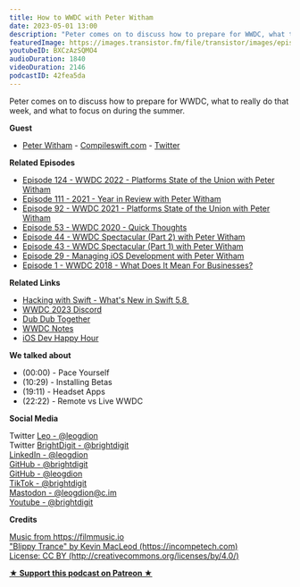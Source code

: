 ```yaml
---
title: How to WWDC with Peter Witham
date: 2023-05-01 13:00
description: "Peter comes on to discuss how to prepare for WWDC, what to really do that week, and what to focus on during the summer."
featuredImage: https://images.transistor.fm/file/transistor/images/episode/1303085/full_1682174261-artwork.jpg
youtubeID: BXCzAzSQMO4
audioDuration: 1840
videoDuration: 2146
podcastID: 42fea5da
---
```

<p>Peter comes on to discuss how to prepare for WWDC, what to really do that week, and what to focus on during the summer.</p><p><b>Guest</b></p><ul><li>
<a href="https://peterwitham.com/">Peter Witham</a> - <a href="https://compileswift.com/">Compileswift.com</a> - <a href="https://twitter.com/CompileSwift">Twitter</a>
</li></ul><p><b>Related Episodes</b></p><ul>
<li><a href="https://brightdigit.com/episodes/124-wwdc-2022-platforms-state-of-the-union-with-peter-witham/">Episode 124 - WWDC 2022 - Platforms State of the Union with Peter Witham</a></li>
<li><a href="https://brightdigit.com/episodes/111-2021-year-in-review-with-peter-witham">Episode 111 - 2021 - Year in Review with Peter Witham</a></li>
<li><a href="https://brightdigit.com/episodes/092-wwdc-2021-platforms-state-of-the-union-with-peter-witham">Episode 92 - WWDC 2021 - Platforms State of the Union with Peter Witham</a></li>
<li><a href="https://brightdigit.com/episodes/053-wwdc-2020-quick-thoughts">Episode 53 - WWDC 2020 - Quick Thoughts</a></li>
<li><a href="https://brightdigit.com/episodes/044-wwdc-spectacular-part-2-with-peter-witham">Episode 44 - WWDC Spectacular (Part 2) with Peter Witham</a></li>
<li><a href="https://brightdigit.com/episodes/043-wwdc-spectacular-part-1-with-peter-witham">Episode 43 - WWDC Spectacular (Part 1) with Peter Witham</a></li>
<li><a href="https://brightdigit.com/episodes/029-managing-ios-development-with-peter-witham">Episode 29 - Managing iOS Development with Peter Witham</a></li>
<li><a href="https://brightdigit.com/episodes/001-wwdc-2018-what-does-it-mean-for-businesses">Episode 1 - WWDC 2018 - What Does It Mean For Businesses?</a></li>
</ul><p><b>Related Links</b></p><ul>
<li><a href="https://www.hackingwithswift.com/articles/256/whats-new-in-swift-5-8">Hacking with Swift - What's New in Swift 5.8 </a></li>
<li><a href="https://discord.gg/wMYQx3jy">WWDC 2023 Discord</a></li>
<li><a href="https://wwdctogether.com/">Dub Dub Together</a></li>
<li><a href="https://www.wwdcnotes.com/">WWDC Notes</a></li>
<li><a href="https://www.iosdevhappyhour.com/">iOS Dev Happy Hour</a></li>
</ul><p><b>We talked about </b></p><p></p><ul>
<li>(00:00) - Pace Yourself
</li>
<li>(10:29) - Installing Betas
</li>
<li>(19:11) - Headset Apps
</li>
<li>(22:22) - Remote vs Live WWDC</li>
</ul><p><b>Social Media</b></p><p>Twitter <a href="https://twitter.com/leogdion">Leo - @leogdion</a><a href="https://twitter.com/brightdigit"><br></a>Twitter <a href="https://twitter.com/brightdigit">BrightDigit - @brightdigit</a><br><a href="https://www.linkedin.com/in/leogdion/">LinkedIn - @leogdion</a><br><a href="https://github.com/brightdigit">GitHub - @brightdigit</a><br><a href="https://github.com/leogdion/">GitHub - @leogdion</a><br><a href="https://www.tiktok.com/@brightdigit">TikTok - @brightdigit</a><br><a href="https://c.im/@leogdion">Mastodon - @leogdion@c.im</a><br><a href="http://youtube.com/@brightdigit">Youtube - @brightdigit</a></p><p><b>Credits</b></p><p><a href="https://filmmusic.io/">Music from https://filmmusic.io</a><br><a href="https://incompetech.com/">"Blippy Trance" by Kevin MacLeod (https://incompetech.com)</a><br><a href="http://creativecommons.org/licenses/by/4.0/">License: CC BY (http://creativecommons.org/licenses/by/4.0/)</a></p>
<strong>
  <a href="https://www.patreon.com/empowerappsshow" rel="payment" title="★ Support this podcast on Patreon ★">★ Support this podcast on Patreon ★</a>
</strong>
      
